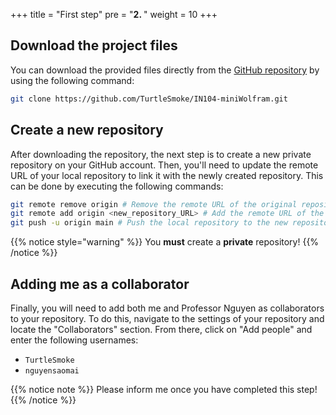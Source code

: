 +++
title = "First step"
pre = "<b>2. </b>"
weight = 10
+++

## Download the project files

You can download the provided files directly from the [GitHub repository](https://github.com/TurtleSmoke/IN104-miniWolfram.git) by
using the following command:

```bash
git clone https://github.com/TurtleSmoke/IN104-miniWolfram.git
```

## Create a new repository

After downloading the repository, the next step is to create a new private repository on your GitHub account.
Then, you'll need to update the remote URL of your local repository to link it with the newly created repository.
This can be done by executing the following commands:

```bash
git remote remove origin # Remove the remote URL of the original repository
git remote add origin <new_repository_URL> # Add the remote URL of the new repository
git push -u origin main # Push the local repository to the new repository
```

{{% notice style="warning" %}}
You **must** create a **private** repository!
{{% /notice %}}

## Adding me as a collaborator

Finally, you will need to add both me and Professor Nguyen as collaborators to your repository. To do this, navigate to the settings
of your repository and locate the "Collaborators" section. From there, click on "Add people" and enter the following
usernames:

- `TurtleSmoke`
- `nguyensaomai`

{{% notice note %}}
Please inform me once you have completed this step!
{{% /notice %}}
